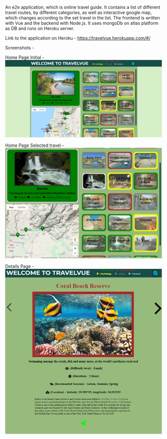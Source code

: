 An e2e application, which is online travel guide.
It contains a list of different travel routes, by different categories, as well as interactive google map, which changes according to the set travel in the list.
The frontend is written with Vue and the backend with Node.js. It uses mongoDb on atlas platform as DB and runs on Heroku server.

Link to the application on Heroku - 
https://travelvue.herokuapp.com/#/

Screenshots - 

Home Page Initial  -
![Home Page](/HomePage.png?raw=true?raw=true "Home Page")

Home Page Selected travel  -
![Home Page Selected](/HomeSelected.jpg?raw=true?raw=true "Home Page Selected")

Details Page  -
![Details Page](/DetailsPage.jpg?raw=true?raw=true "Details Page")

